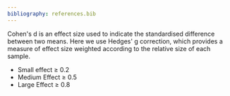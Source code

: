 ```yaml
---
bibliography: references.bib
---
```

Cohen's d is an effect size used to indicate the standardised difference between two means. Here we use Hedges' g correction, which provides a measure of effect size weighted according to the relative size of each sample. 
* Small effect ≥ 0.2 
* Medium Effect ≥ 0.5 
* Large Effect ≥ 0.8